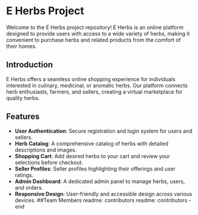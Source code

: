 # E Herbs Project

Welcome to the E Herbs project repository! E Herbs is an online platform designed to provide users with access to a wide variety of herbs, making it convenient to purchase herbs and related products from the comfort of their homes.


## Introduction

E Herbs offers a seamless online shopping experience for individuals interested in culinary, medicinal, or aromatic herbs. Our platform connects herb enthusiasts, farmers, and sellers, creating a virtual marketplace for quality herbs.

## Features

- **User Authentication**: Secure registration and login system for users and sellers.
- **Herb Catalog**: A comprehensive catalog of herbs with detailed descriptions and images.
- **Shopping Cart**: Add desired herbs to your cart and review your selections before checkout.
- **Seller Profiles**: Seller profiles highlighting their offerings and user ratings.
- **Admin Dashboard**: A dedicated admin panel to manage herbs, users, and orders.
- **Responsive Design**: User-friendly and accessible design across various devices.
##Team Members
readme: contributors
readme: contributors -end
